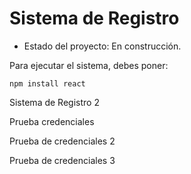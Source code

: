 <h1> Sistema de Registro </h1>

- Estado del proyecto: En construcción.

Para ejecutar el sistema, debes poner:

```npm install react```

Sistema de Registro 2

Prueba credenciales

Prueba de credenciales 2

Prueba de credenciales 3 